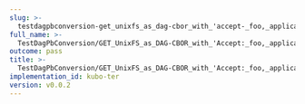 ```yaml
---
slug: >-
  testdagpbconversion-get_unixfs_as_dag-cbor_with_'accept-_foo,_application-vnd-ipld-dag-cbor,bar'_converts_to_the_expected_content-type
full_name: >-
  TestDagPbConversion/GET_UnixFS_as_DAG-CBOR_with_'Accept:_foo,_application/vnd.ipld.dag-cbor,bar'_converts_to_the_expected_Content-Type
outcome: pass
title: >-
  TestDagPbConversion/GET_UnixFS_as_DAG-CBOR_with_'Accept:_foo,_application/vnd.ipld.dag-cbor,bar'_converts_to_the_expected_Content-Type
implementation_id: kubo-ter
version: v0.0.2
---
```


